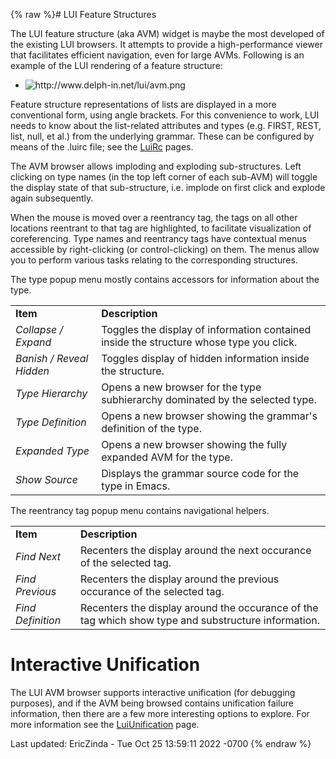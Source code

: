 {% raw %}# LUI Feature Structures

The LUI feature structure (aka AVM) widget is maybe the most developed
of the existing LUI browsers. It attempts to provide a high-performance
viewer that facilitates efficient navigation, even for large AVMs.
Following is an example of the LUI rendering of a feature structure:

- <img src="http://www.delph-in.net/lui/avm.png" title="http://www.delph-in.net/lui/avm.png" class="external_image" alt="http://www.delph-in.net/lui/avm.png" />


Feature structure representations of lists are displayed in a more
conventional form, using angle brackets. For this convenience to work,
LUI needs to know about the list-related attributes and types (e.g.
FIRST, REST, list, null, et al.) from the underlying grammar. These can
be configured by means of the .luirc file; see the [LuiRc](../LuiRc) pages.

The AVM browser allows imploding and exploding sub-structures. Left
clicking on type names (in the top left corner of each sub-AVM) will
toggle the display state of that sub-structure, i.e. implode on first
click and explode again subsequently.

When the mouse is moved over a reentrancy tag, the tags on all other
locations reentrant to that tag are highlighted, to facilitate
visualization of coreferencing. Type names and reentrancy tags have
contextual menus accessible by right-clicking (or control-clicking) on
them. The menus allow you to perform various tasks relating to the
corresponding structures.

The type popup menu mostly contains accessors for information about the
type.

|                          |                                                                                         |
|--------------------------|-----------------------------------------------------------------------------------------|
| **Item**                 | **Description**                                                                         |
| *Collapse / Expand*      | Toggles the display of information contained inside the structure whose type you click. |
| *Banish / Reveal Hidden* | Toggles display of hidden information inside the structure.                             |
| *Type Hierarchy*         | Opens a new browser for the type subhierarchy dominated by the selected type.           |
| *Type Definition*        | Opens a new browser showing the grammar's definition of the type.                       |
| *Expanded Type*          | Opens a new browser showing the fully expanded AVM for the type.                        |
| *Show Source*            | Displays the grammar source code for the type in Emacs.                                 |

The reentrancy tag popup menu contains navigational helpers.

|                   |                                                                                                     |
|-------------------|-----------------------------------------------------------------------------------------------------|
| **Item**          | **Description**                                                                                     |
| *Find Next*       | Recenters the display around the next occurance of the selected tag.                                |
| *Find Previous*   | Recenters the display around the previous occurance of the selected tag.                            |
| *Find Definition* | Recenters the display around the occurance of the tag which show type and substructure information. |

# Interactive Unification

The LUI AVM browser supports interactive unification (for debugging
purposes), and if the AVM being browsed contains unification failure
information, then there are a few more interesting options to explore.
For more information see the [LuiUnification](../LuiUnification) page.

Last updated: EricZinda - Tue Oct 25 13:59:11 2022 -0700
{% endraw %}